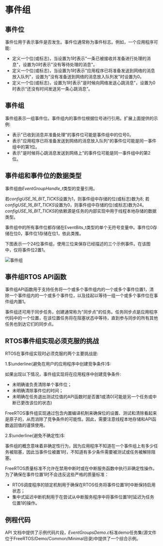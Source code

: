 # 事件组

## 事件位

事件位用于表示事件是否发生。事件位通常称为事件标志。例如，一个应用程序可能: 

*   定义一个位(或标志)，当设置为1时表示"一条已被接收并准备进行处理的消息"，设置为0时表示"没有等待处理的消息"。
*   定义一个位(或标志)，当设置为1时表示"应用程序已将准备发送到网络的消息放入队列"，设置为"没有准备送到网络的消息放入队列发"时设置为0。  
*   定义一个位(或标志)，设置为1时表示"是时候向网络发送心跳消息"，设置为0时表示“还没有时间发送另一条心跳消息”。 

## 事件组

事件组表示一组事件位。事件组内的事件位根据位号进行引用。扩展上面提供的示例:

*   表示"已收到消息并准备处理"的事件位可能是事件组中的位号0。
*   表示"应用程序已将准备发送到网络的消息放入队列"的事件位可能是同一事件组中的第1位。 
*   表示"是时候将心跳消息发送到网络上"的事件位可能是同一事件组中的第2位。

## 事件组和事件位的数据类型

事件组由*EventGroupHandle_t*类型的变量引用。

若*configUSE_16_BIT_TICKS*设置为1，则事件组中存储的位(或标志)数为8; 若*configUSE_16_BIT_TICKS*设置为0，则事件组中存储的位(或标志)数为24。*configUSE_16_BIT_TICKS*的依赖源是任务的内部实现中用于线程本地存储的数据类型。 

事件组中的所有事件位都存储在EventBits_t类型的单个无符号变量中。事件位0存储在位0，事件位1存储在位1，依此类推。

下图表示一个24位事件组，使用三位来保存已经描述的三个示例事件。在该图中，仅将事件位2置1。

![事件组](https://freertos.org/fr-content-src/uploads/2018/07/24-bit-event-group.gif "仅有3位被使用的24个事件位的事件组")

## 事件组RTOS API函数

事件组API函数用于支持任务将一个或多个事件组内的一个或多个事件位置1，清除一个事件组内的一个或多个事件位，以及挂起以等待一组一个或多个事件位在事件组内置1。

事件组还可用于同步任务，创建通常称为"同步点"的任务。任务同步点是应用程序代码中的一个位置，在该位置任务将在阻塞状态中等待，直到参与同步的所有其他任务也到达它们的同步点。 

## RTOS事件组实现必须克服的挑战

RTOS在事件组实现时必须克服的两个主要挑战是:

1.$\underline{避免在用户的应用程序中创建竞争条件}$: 

如果出现以下情况，事件组实现将在应用程序中创建竞争条件: 

*   未明确谁负责清除单个事件位；
*   未明确清除事件位的时间；
*   未明确在任务退出测试位值的API函数时是否置1或清0(可能是另一个任务或中断已更改该位的状态)

FreeRTOS事件组实现通过包含内置编译机制来确保位的设置、测试和清除看起来是原子的，从而消除了竞争条件的可能性。因此，需要注意线程本地存储和API函数返回值的谨慎使用。

2.$\underline{避免不确定性}$: 

事件组的概念意味着非确定性行为，因为应用程序不知道在一个事件组上有多少任务被阻塞，因此当事件位被置1时，不知道有多少条件需要被测试或任务被解除阻塞。

FreeRTOS质量标准不允许在禁用中断时或在中断服务函数中执行非确定性操作。为了确保在事件位置1时不会违反这些严格的质量标准：

*   RTOS调度程序的锁定机制用于确保在RTOS任务将事件位置1时中断保持启用状态；
*   集中式延迟中断机制用于在尝试从中断服务程序中将事件位置1时延迟为任务位置1的操作。

## 例程代码

API 文档中提供了示例代码片段，*EventGroupsDemo.c*标准demo任务集(源文件位于FreeRTOS/Demo/Common/Minimal目录)中提供了一个综合示例。
